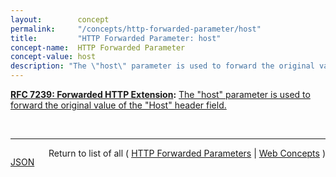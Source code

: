 ```yaml
---
layout:        concept
permalink:     "/concepts/http-forwarded-parameter/host"
title:         "HTTP Forwarded Parameter: host"
concept-name:  HTTP Forwarded Parameter
concept-value: host
description: "The \"host\" parameter is used to forward the original value of the \"Host\" header field."
---
```


**[RFC 7239: Forwarded HTTP Extension](/specs/IETF/RFC/7239 "This document defines an HTTP extension header field that allows proxy components to disclose information lost in the proxying process, for example, the originating IP address of a request or IP address of the proxy on the user-agent-facing interface. In a path of proxying components, this makes it possible to arrange it so that each subsequent component will have access to, for example, all IP addresses used in the chain of proxied HTTP requests. This document also specifies guidelines for a proxy administrator to anonymize the origin of a request."):** [The "host" parameter is used to forward the original value of the "Host" header field.](http://tools.ietf.org/html/rfc7239#section-5.3 "Read documentation for HTTP Forwarded Parameter &#34;host&#34;")

<br/>
<hr/>

<p style="float : left"><a href="./host.json" title="JSON representing this particular Web Concept value">JSON</a></p>
<p style="text-align: right">Return to list of all ( <a href="../http-forwarded-parameters">HTTP Forwarded Parameters</a> | <a href="../">Web Concepts</a> )</p>

